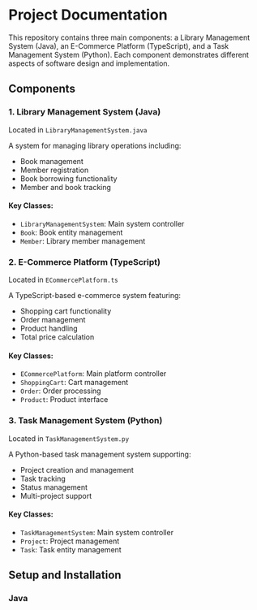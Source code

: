 # Project Documentation

This repository contains three main components: a Library Management System (Java), an E-Commerce Platform (TypeScript), and a Task Management System (Python). Each component demonstrates different aspects of software design and implementation.

## Components

### 1. Library Management System (Java)
Located in `LibraryManagementSystem.java`

A system for managing library operations including:
- Book management
- Member registration
- Book borrowing functionality
- Member and book tracking

#### Key Classes:
- `LibraryManagementSystem`: Main system controller
- `Book`: Book entity management
- `Member`: Library member management

### 2. E-Commerce Platform (TypeScript)
Located in `ECommercePlatform.ts`

A TypeScript-based e-commerce system featuring:
- Shopping cart functionality
- Order management
- Product handling
- Total price calculation

#### Key Classes:
- `ECommercePlatform`: Main platform controller
- `ShoppingCart`: Cart management
- `Order`: Order processing
- `Product`: Product interface

### 3. Task Management System (Python)
Located in `TaskManagementSystem.py`

A Python-based task management system supporting:
- Project creation and management
- Task tracking
- Status management
- Multi-project support

#### Key Classes:
- `TaskManagementSystem`: Main system controller
- `Project`: Project management
- `Task`: Task entity management

## Setup and Installation

### Java
